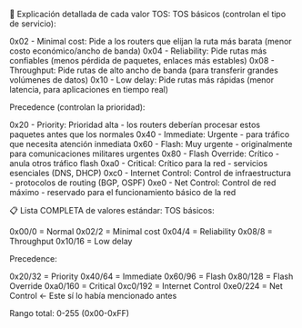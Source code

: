 🎯 Explicación detallada de cada valor TOS:
TOS básicos (controlan el tipo de servicio):

0x02 - Minimal cost: Pide a los routers que elijan la ruta más barata (menor costo económico/ancho de banda)
0x04 - Reliability: Pide rutas más confiables (menos pérdida de paquetes, enlaces más estables)
0x08 - Throughput: Pide rutas de alto ancho de banda (para transferir grandes volúmenes de datos)
0x10 - Low delay: Pide rutas más rápidas (menor latencia, para aplicaciones en tiempo real)

Precedence (controlan la prioridad):

0x20 - Priority: Prioridad alta - los routers deberían procesar estos paquetes antes que los normales
0x40 - Immediate: Urgente - para tráfico que necesita atención inmediata
0x60 - Flash: Muy urgente - originalmente para comunicaciones militares urgentes
0x80 - Flash Override: Crítico - anula otros tráfico flash
0xa0 - Critical: Crítico para la red - servicios esenciales (DNS, DHCP)
0xc0 - Internet Control: Control de infraestructura - protocolos de routing (BGP, OSPF)
0xe0 - Net Control: Control de red máximo - reservado para el funcionamiento básico de la red


📋 Lista COMPLETA de valores estándar:
TOS básicos:

0x00/0 = Normal
0x02/2 = Minimal cost
0x04/4 = Reliability
0x08/8 = Throughput
0x10/16 = Low delay

Precedence:

0x20/32 = Priority
0x40/64 = Immediate
0x60/96 = Flash
0x80/128 = Flash Override
0xa0/160 = Critical
0xc0/192 = Internet Control
0xe0/224 = Net Control ← Este sí lo había mencionado antes

Rango total: 0-255 (0x00-0xFF)